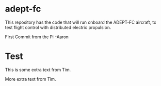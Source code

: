 # adept-fc

This repository has the code that will run onboard the ADEPT-FC aircraft, to test flight control with distributed electric propulsion.

First Commit from the Pi -Aaron

# Test

This is some extra text from Tim.

More extra text from Tim.
